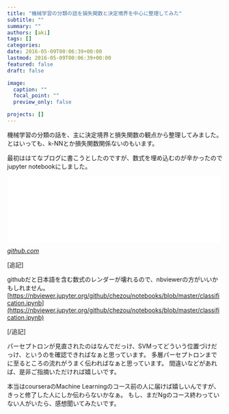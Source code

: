 ```yaml
---
title: "機械学習の分類の話を損失関数と決定境界を中心に整理してみた"
subtitle: ""
summary: ""
authors: [aki]
tags: []
categories: 
date: 2016-05-09T00:06:39+00:00
lastmod: 2016-05-09T00:06:39+00:00
featured: false
draft: false

image:
  caption: ""
  focal_point: ""
  preview_only: false

projects: []
---
```

機械学習の分類の話を、主に決定境界と損失関数の観点から整理してみました。 とはいっても、k-NNとか損失関数関係ないのもいます。

最初ははてなブログに書こうとしたのですが、数式を埋め込むのが辛かったのでjupyter notebookにしました。

<iframe src="//hatenablog-parts.com/embed?url=https%3A%2F%2Fgithub.com%2Fchezou%2Fnotebooks%2Fblob%2Fmaster%2Fclassification.ipynb" title="chezou/notebooks" class="embed-card embed-webcard" scrolling="no" frameborder="0" style="display: block; width: 100%; height: 155px; max-width: 500px; margin: 10px 0px;"></iframe><cite class="hatena-citation"><a href="https://github.com/chezou/notebooks/blob/master/classification.ipynb">github.com</a></cite>

[追記]

githubだと日本語を含む数式のレンダーが壊れるので、nbviewerの方がいいかもしれません。[https://nbviewer.jupyter.org/github/chezou/notebooks/blob/master/classification.ipynb](https://nbviewer.jupyter.org/github/chezou/notebooks/blob/master/classification.ipynb)

[/追記]

パーセプトロンが見直されたのはなんでだっけ、SVMってどういう位置づけだっけ、というのを確認できればなぁと思っています。 多層パーセプトロンまでに至るところの流れがうまく伝わればなぁと思っています。 間違いなどがあれば、是非ご指摘いただければ嬉しいです。

本当はcourseraのMachine Learningのコース前の人に届けば嬉しいんですが、きっと修了した人にしか伝わらないかなぁ。 もし、まだNgのコース終わっていない人がいたら、感想聞いてみたいです。


